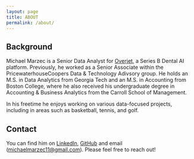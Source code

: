 ```yaml
---
layout: page
title: ABOUT
permalink: /about/
---
```



## Background

Michael Marzec is a Senior Data Analyst for [Overjet](https://www.overjet.ai/), a Series B Dental AI platform. Previously, he worked as a Senior Associate within the PricewaterhouseCoopers Data & Technology Adivsory group. He holds an M.S. in Data Analytics from Georgia Tech and an M.S. in Accounting from Boston College, where he also received his undergraduate degree in Accounting & Business Analytics from the Carroll School of Management.

In his freetime he enjoys working on various data-focused projects, including in areas such as basketball, tennis, and golf.

## Contact

You can find him on [LinkedIn](https://www.linkedin.com/in/michael-marzec-16a59294/), [GitHub](https://github.com/michaelmarzec/) and email (michaelmarzec11@gmail.com). Please feel free to reach out!
